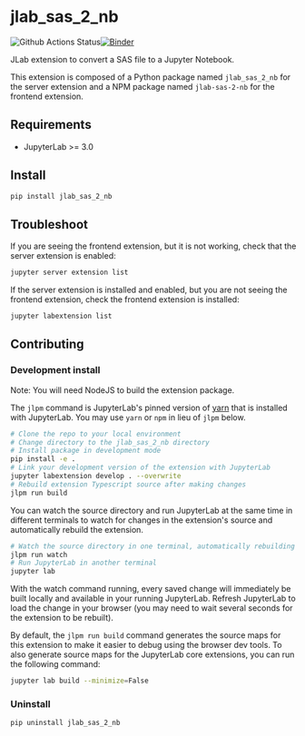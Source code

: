 # jlab_sas_2_nb

![Github Actions Status](https://github.com/jld23/sas_kernel_ext/workflows/Build/badge.svg)[![Binder](https://mybinder.org/badge_logo.svg)](https://mybinder.org/v2/gh/jld23/sas_kernel_ext/main?urlpath=lab)

JLab extension to convert a SAS file to a Jupyter Notebook.


This extension is composed of a Python package named `jlab_sas_2_nb`
for the server extension and a NPM package named `jlab-sas-2-nb`
for the frontend extension.


## Requirements

* JupyterLab >= 3.0

## Install

```bash
pip install jlab_sas_2_nb
```


## Troubleshoot

If you are seeing the frontend extension, but it is not working, check
that the server extension is enabled:

```bash
jupyter server extension list
```

If the server extension is installed and enabled, but you are not seeing
the frontend extension, check the frontend extension is installed:

```bash
jupyter labextension list
```


## Contributing

### Development install

Note: You will need NodeJS to build the extension package.

The `jlpm` command is JupyterLab's pinned version of
[yarn](https://yarnpkg.com/) that is installed with JupyterLab. You may use
`yarn` or `npm` in lieu of `jlpm` below.

```bash
# Clone the repo to your local environment
# Change directory to the jlab_sas_2_nb directory
# Install package in development mode
pip install -e .
# Link your development version of the extension with JupyterLab
jupyter labextension develop . --overwrite
# Rebuild extension Typescript source after making changes
jlpm run build
```

You can watch the source directory and run JupyterLab at the same time in different terminals to watch for changes in the extension's source and automatically rebuild the extension.

```bash
# Watch the source directory in one terminal, automatically rebuilding when needed
jlpm run watch
# Run JupyterLab in another terminal
jupyter lab
```

With the watch command running, every saved change will immediately be built locally and available in your running JupyterLab. Refresh JupyterLab to load the change in your browser (you may need to wait several seconds for the extension to be rebuilt).

By default, the `jlpm run build` command generates the source maps for this extension to make it easier to debug using the browser dev tools. To also generate source maps for the JupyterLab core extensions, you can run the following command:

```bash
jupyter lab build --minimize=False
```

### Uninstall

```bash
pip uninstall jlab_sas_2_nb
```
